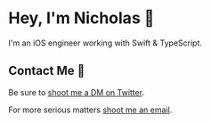 # Hey, I'm Nicholas 👋

I'm an iOS engineer working with Swift & TypeScript. 

## Contact Me 💌
Be sure to <a href="https://twitter.com/heynickn">shoot me a DM on Twitter</a>.

For more serious matters <a href="mailto:contactnicholas81@gmail.com">shoot me an email</a>.
